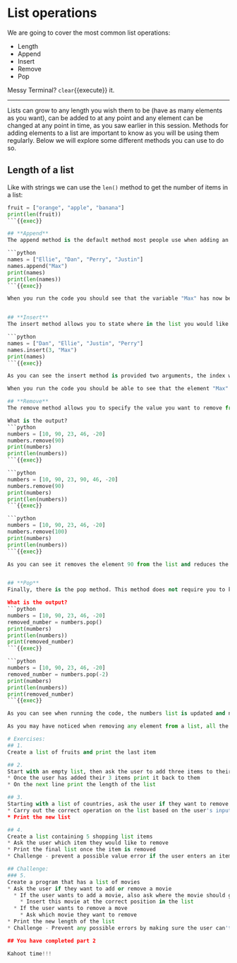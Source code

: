 # List operations
We are going to cover the most common list operations:
* Length
* Append
* Insert
* Remove
* Pop

Messy Terminal? `clear`{{execute}} it.
<hr>

Lists can grow to any length you wish them to be (have as many elements as you want), can be added to at any point and any element can be changed at any point in time, as you saw earlier in this session. Methods for adding elements to a list are important to know as you will be using them regularly. Below we will explore some different methods you can use to do so.
## **Length of a list**
Like with strings we can use the `len()` method to get the number of items in a list:
```python
fruit = ["orange", "apple", "banana"]
print(len(fruit))
```{{exec}}

## **Append**
The append method is the default method most people use when adding an element to a list. It is simple and easy to understand and quite efficient, as it just adds the element to the end of the list and increases the lists length by one, as shown below:

```python
names = ["Ellie", "Dan", "Perry", "Justin"]
names.append("Max")
print(names)
print(len(names))
```{{exec}}

When you run the code you should see that the variable "Max" has now been added to the end of the list and the list length is now 5.


## **Insert**
The insert method allows you to state where in the list you would like the new element to be placed, by providing the method with an index. For this example the names list has already been sorted and we assume that the program knows the name "Max" fits between "Justin" and "Perry" in alphabetical order:

```python
names = ["Dan", "Ellie", "Justin", "Perry"]
names.insert(3, "Max")
print(names)
```{{exec}}

As you can see the insert method is provided two arguments, the index which it has to insert the element before and the element it is inserting.

When you run the code you should be able to see that the element "Max" has been inserted in the list between "Justin" and "Perry" as expected. This method also increases the length of the list just as the previous did, since we are adding another element.

## **Remove**
The remove method allows you to specify the value you want to remove from the list rather than using the index of the variable. Below is an exmample of us removing a number from the same list using the remove() method:

What is the output?
```python
numbers = [10, 90, 23, 46, -20]
numbers.remove(90)
print(numbers)
print(len(numbers))
```{{exec}}

```python
numbers = [10, 90, 23, 90, 46, -20]
numbers.remove(90)
print(numbers)
print(len(numbers))
```{{exec}}

```python
numbers = [10, 90, 23, 46, -20]
numbers.remove(100)
print(numbers)
print(len(numbers))
```{{exec}}

As you can see it removes the element 90 from the list and reduces the length of the list by one. An issue with this method is if there are multiple instances of 90, what will happen? Try and run some code with two 90s in the list and see.


## **Pop**
Finally, there is the pop method. This method does not require you to know the index of the element either (though the method does allow you to pass in an element's index if you wish to remove a specific element). By default, this method removes (pops) the last element in the list and reduces the list length by one. However it also returns the removed element so that you can then use that element elsewhere if you wish, without losing it. Below is an example of the pop method being used:

What is the output?
```python
numbers = [10, 90, 23, 46, -20]
removed_number = numbers.pop()
print(numbers)
print(len(numbers))
print(removed_number)
```{{exec}}

```python
numbers = [10, 90, 23, 46, -20]
removed_number = numbers.pop(-2)
print(numbers)
print(len(numbers))
print(removed_number)
```{{exec}}

As you can see when running the code, the numbers list is updated and no longer has the -20 element, the length is also down to 4 now. However, the removed number variable contains the -20 variable rather than it just being lost.

As you may have noticed when removing any element from a list, all the other elements that come after that element in the list change position, therefore have different indexes. This is important as it means you could accidentally delete the wrong element if you try and delete elements concurrently (one after the other), or you may end up retrieving the wrong element as its index may have changed. This is something that you should always keep in mind and adjust your code to. The same issue can occur when you add elements to a list via insertion, since all the elements after the inserted element will have a different index.

# Exercises:
## 1.
Create a list of fruits and print the last item

## 2.
Start with an empty list, then ask the user to add three items to their shopping list
* Once the user has added their 3 items print it back to them
* On the next line print the length of the list

## 3.
Starting with a list of countries, ask the user if they want to remove the first item or last item of the list
* Carry out the correct operation on the list based on the user's input
* Print the new list

## 4.
Create a list containing 5 shopping list items
* Ask the user which item they would like to remove
* Print the final list once the item is removed
* Challenge - prevent a possible value error if the user enters an item that is not in the list using if statements.

## Challenge:
### 5.
Create a program that has a list of movies
* Ask the user if they want to add or remove a movie
  * If the user wants to add a movie, also ask where the movie should go in the list.
    * Insert this movie at the correct position in the list
  * If the user wants to remove a move
    * Ask which movie they want to remove
* Print the new length of the list
* Challenge - Prevent any possible errors by making sure the user can't insert the movie into an invalid position and that the user can't remove a movie that doesn't exist

## You have completed part 2

Kahoot time!!!